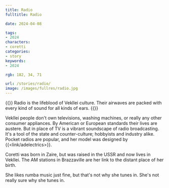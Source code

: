 ```yaml
---
title: Radio
fulltitle: Radio

date: 2024-04-08

tags:
- 2024
characters:
- coretti
categories:
- story
keywords:
- 2024

rgb: 182, 34, 71

url: /stories/radio/
image: /images/fullres/radio.jpg
---
```

{{<note caption>}}
Radio is the lifeblood of Vekllei culture. Their airwaves are packed with every kind of sound for all kinds of ears.
{{</note>}}

Vekllei people don't own televisions, washing machines, or really any other consumer appliances. By American or European standards their lives are austere. But in place of TV is a vibrant soundscape of radio broadcasting. It's a tool of the state and counter-culture; hobbyists and industry alike. Pocket radios are popular, and her model was designed by {{<link/adelectrics>}}.

Coretti was born in Zaire, but was raised in the USSR and now lives in Vekllei. The AM stations in Brazzaville are her link to the distant place of her birth.

She likes rumba music just fine, but that's not why she tunes in. She's not really sure why she tunes in.